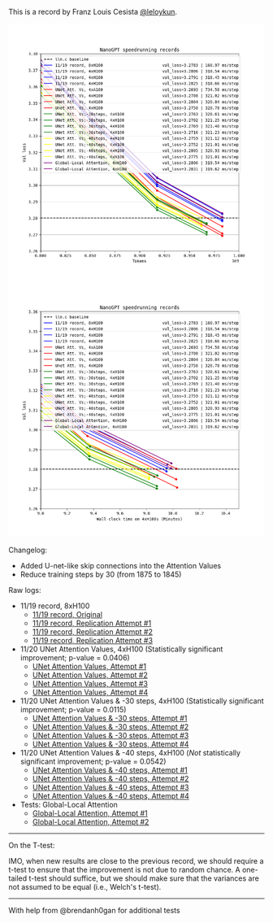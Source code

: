 This is a record by Franz Louis Cesista [@leloykun](https://x.com/leloykun).

![](nanogpt_speedrun_tokens.png)
![](nanogpt_speedrun_wallclock.png)

Changelog:
- Added U-net-like skip connections into the Attention Values
- Reduce training steps by 30 (from 1875 to 1845)

Raw logs:

- 11/19 record, 8xH100
  - [11/19 record, Original](../111924_FlexAttention/8384493d-dba9-4991-b16b-8696953f5e6d.txt)
  - [11/19 record, Replication Attempt #1](c4914481-6b32-4a3a-a449-41e2c595c940.txt)
  - [11/19 record, Replication Attempt #2](a9d67362-5c57-4194-936f-2f2c2795b75f.txt)
  - [11/19 record, Replication Attempt #3](7807d03c-7198-483e-a472-1fcb99d90ea2.txt)
- 11/20 UNet Attention Values, 4xH100 (Statistically significant improvement; p-value = 0.0406)
  - [UNet Attention Values, Attempt #1](44ad04d7-f115-4cb8-a70c-b8b09da600a3.txt)
  - [UNet Attention Values, Attempt #2](63bd09f5-1c19-4f79-b0eb-31bdffabed2e.txt)
  - [UNet Attention Values, Attempt #3](0737e5d1-5bf3-476a-98f4-c3f7a08fde0a.txt)
  - [UNet Attention Values, Attempt #4](1da8bcf8-3280-46c3-b6d0-6811da564e33.txt)
- 11/20 UNet Attention Values & -30 steps, 4xH100 (Statistically significant improvement; p-value = 0.0115)
  - [UNet Attention Values & -30 steps, Attempt #1](6ddabdd4-6143-48b3-822c-4503d982ce1b.txt)
  - [UNet Attention Values & -30 steps, Attempt #2](f11e3b5e-59a1-4e41-b594-152003218ba1.txt)
  - [UNet Attention Values & -30 steps, Attempt #3](4c7c3d84-906a-4751-b76b-e039aeab4ec9.txt)
  - [UNet Attention Values & -30 steps, Attempt #4](6d7f7872-9dee-4640-bbbb-3e566e5c023f.txt)
- 11/20 UNet Attention Values & -40 steps, 4xH100 (_Not_ statistically significant improvement; p-value = 0.0542)
  - [UNet Attention Values & -40 steps, Attempt #1](d6286d13-5313-44d9-bc72-b8e3e272e4de.txt)
  - [UNet Attention Values & -40 steps, Attempt #2](a101ae21-86e8-4c4d-b8c6-51222d5591cc.txt)
  - [UNet Attention Values & -40 steps, Attempt #3](2810e887-1e75-4789-a517-1dafeab04f47.txt)
  - [UNet Attention Values & -40 steps, Attempt #4](344c3069-737a-423a-aca2-8f28cb829c3a.txt)
- Tests: Global-Local Attention
  - [Global-Local Attention, Attempt #1](c9c10091-c5ac-4f64-af30-a21e815f675b.txt)
  - [Global-Local Attention, Attempt #2](72d09161-8ce1-4584-8af9-b04f0351b280.txt)

---

On the T-test:

IMO, when new results are close to the previous record, we should require a t-test to ensure that the improvement is not due to random chance. A one-tailed t-test should suffice, but we should make sure that the variances are not assumed to be equal (i.e., Welch's t-test).

---

With help from @brendanh0gan for additional tests

